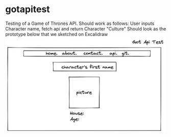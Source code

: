 # gotapitest
Testing of a Game of Thrones API.
Should work as follows:
User inputs Character name,
fetch api and return Character "Culture"
Should look as the prototype below that we sketched on Excalidraw
![prototype](excalidrawprototype.png)